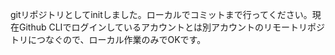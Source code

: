gitリポジトリとしてinitしました。ローカルでコミットまで行ってください。現在Github CLIでログインしているアカウントとは別アカウントのリモートリポジトリにつなぐので、ローカル作業のみでOKです。
